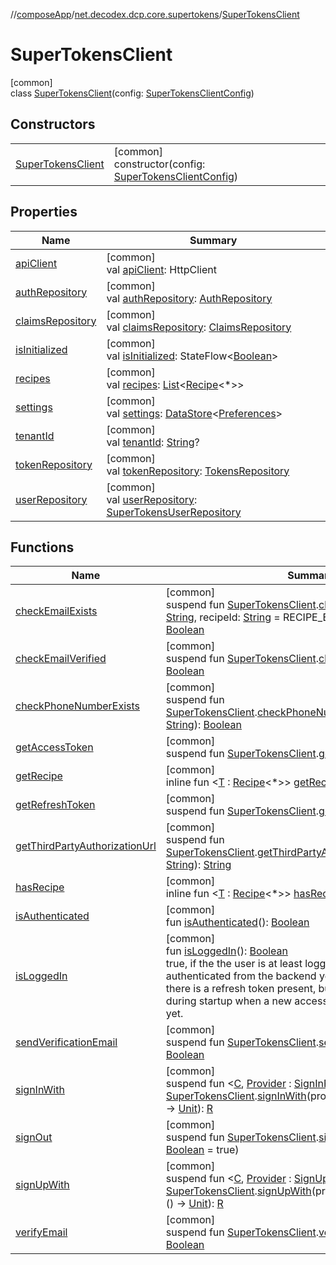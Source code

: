//[composeApp](../../../index.md)/[net.decodex.dcp.core.supertokens](../index.md)/[SuperTokensClient](index.md)

# SuperTokensClient

[common]\
class [SuperTokensClient](index.md)(config: [SuperTokensClientConfig](../-super-tokens-client-config/index.md))

## Constructors

| | |
|---|---|
| [SuperTokensClient](-super-tokens-client.md) | [common]<br>constructor(config: [SuperTokensClientConfig](../-super-tokens-client-config/index.md)) |

## Properties

| Name | Summary |
|---|---|
| [apiClient](api-client.md) | [common]<br>val [apiClient](api-client.md): HttpClient |
| [authRepository](auth-repository.md) | [common]<br>val [authRepository](auth-repository.md): [AuthRepository](../../net.decodex.dcp.core.supertokens.recipes.session.repository/-auth-repository/index.md) |
| [claimsRepository](claims-repository.md) | [common]<br>val [claimsRepository](claims-repository.md): [ClaimsRepository](../../net.decodex.dcp.core.supertokens.recipes.session.repository/-claims-repository/index.md) |
| [isInitialized](is-initialized.md) | [common]<br>val [isInitialized](is-initialized.md): StateFlow&lt;[Boolean](https://kotlinlang.org/api/latest/jvm/stdlib/kotlin/-boolean/index.html)&gt; |
| [recipes](recipes.md) | [common]<br>val [recipes](recipes.md): [List](https://kotlinlang.org/api/latest/jvm/stdlib/kotlin.collections/-list/index.html)&lt;[Recipe](../../net.decodex.dcp.core.supertokens.recipes/-recipe/index.md)&lt;*&gt;&gt; |
| [settings](settings.md) | [common]<br>val [settings](settings.md): [DataStore](https://developer.android.com/reference/kotlin/androidx/datastore/core/DataStore.html)&lt;[Preferences](https://developer.android.com/reference/kotlin/androidx/datastore/preferences/core/Preferences.html)&gt; |
| [tenantId](tenant-id.md) | [common]<br>val [tenantId](tenant-id.md): [String](https://kotlinlang.org/api/latest/jvm/stdlib/kotlin/-string/index.html)? |
| [tokenRepository](token-repository.md) | [common]<br>val [tokenRepository](token-repository.md): [TokensRepository](../../net.decodex.dcp.core.supertokens.recipes.session.repository/-tokens-repository/index.md) |
| [userRepository](user-repository.md) | [common]<br>val [userRepository](user-repository.md): [SuperTokensUserRepository](../../net.decodex.dcp.core.supertokens.recipes.core.repositories/-super-tokens-user-repository/index.md) |

## Functions

| Name | Summary |
|---|---|
| [checkEmailExists](../../net.decodex.dcp.core.supertokens.recipes.core/check-email-exists.md) | [common]<br>suspend fun [SuperTokensClient](index.md).[checkEmailExists](../../net.decodex.dcp.core.supertokens.recipes.core/check-email-exists.md)(email: [String](https://kotlinlang.org/api/latest/jvm/stdlib/kotlin/-string/index.html), recipeId: [String](https://kotlinlang.org/api/latest/jvm/stdlib/kotlin/-string/index.html) = RECIPE_EMAIL_PASSWORD): [Boolean](https://kotlinlang.org/api/latest/jvm/stdlib/kotlin/-boolean/index.html) |
| [checkEmailVerified](../../net.decodex.dcp.core.supertokens.recipes.emailverification/check-email-verified.md) | [common]<br>suspend fun [SuperTokensClient](index.md).[checkEmailVerified](../../net.decodex.dcp.core.supertokens.recipes.emailverification/check-email-verified.md)(): [Boolean](https://kotlinlang.org/api/latest/jvm/stdlib/kotlin/-boolean/index.html) |
| [checkPhoneNumberExists](../../net.decodex.dcp.core.supertokens.recipes.passwordless/check-phone-number-exists.md) | [common]<br>suspend fun [SuperTokensClient](index.md).[checkPhoneNumberExists](../../net.decodex.dcp.core.supertokens.recipes.passwordless/check-phone-number-exists.md)(phoneNumber: [String](https://kotlinlang.org/api/latest/jvm/stdlib/kotlin/-string/index.html)): [Boolean](https://kotlinlang.org/api/latest/jvm/stdlib/kotlin/-boolean/index.html) |
| [getAccessToken](../../net.decodex.dcp.core.supertokens.recipes.session.repository/get-access-token.md) | [common]<br>suspend fun [SuperTokensClient](index.md).[getAccessToken](../../net.decodex.dcp.core.supertokens.recipes.session.repository/get-access-token.md)(): [String](https://kotlinlang.org/api/latest/jvm/stdlib/kotlin/-string/index.html)? |
| [getRecipe](get-recipe.md) | [common]<br>inline fun &lt;[T](get-recipe.md) : [Recipe](../../net.decodex.dcp.core.supertokens.recipes/-recipe/index.md)&lt;*&gt;&gt; [getRecipe](get-recipe.md)(): [T](get-recipe.md) |
| [getRefreshToken](../../net.decodex.dcp.core.supertokens.recipes.session.repository/get-refresh-token.md) | [common]<br>suspend fun [SuperTokensClient](index.md).[getRefreshToken](../../net.decodex.dcp.core.supertokens.recipes.session.repository/get-refresh-token.md)(): [String](https://kotlinlang.org/api/latest/jvm/stdlib/kotlin/-string/index.html)? |
| [getThirdPartyAuthorizationUrl](../../net.decodex.dcp.core.supertokens.recipes.thirdparty/get-third-party-authorization-url.md) | [common]<br>suspend fun [SuperTokensClient](index.md).[getThirdPartyAuthorizationUrl](../../net.decodex.dcp.core.supertokens.recipes.thirdparty/get-third-party-authorization-url.md)(providerId: [String](https://kotlinlang.org/api/latest/jvm/stdlib/kotlin/-string/index.html)): [String](https://kotlinlang.org/api/latest/jvm/stdlib/kotlin/-string/index.html) |
| [hasRecipe](has-recipe.md) | [common]<br>inline fun &lt;[T](has-recipe.md) : [Recipe](../../net.decodex.dcp.core.supertokens.recipes/-recipe/index.md)&lt;*&gt;&gt; [hasRecipe](has-recipe.md)(): [Boolean](https://kotlinlang.org/api/latest/jvm/stdlib/kotlin/-boolean/index.html) |
| [isAuthenticated](is-authenticated.md) | [common]<br>fun [isAuthenticated](is-authenticated.md)(): [Boolean](https://kotlinlang.org/api/latest/jvm/stdlib/kotlin/-boolean/index.html) |
| [isLoggedIn](is-logged-in.md) | [common]<br>fun [isLoggedIn](is-logged-in.md)(): [Boolean](https://kotlinlang.org/api/latest/jvm/stdlib/kotlin/-boolean/index.html)<br>true, if the the user is at least logged in (but may not be authenticated from the backend yet) It essentially means, there is a refresh token present, but no access token yet, e.g. during startup when a new access token hasn't been fetched yet. |
| [sendVerificationEmail](../../net.decodex.dcp.core.supertokens.recipes.emailverification/send-verification-email.md) | [common]<br>suspend fun [SuperTokensClient](index.md).[sendVerificationEmail](../../net.decodex.dcp.core.supertokens.recipes.emailverification/send-verification-email.md)(): [Boolean](https://kotlinlang.org/api/latest/jvm/stdlib/kotlin/-boolean/index.html) |
| [signInWith](../../net.decodex.dcp.core.supertokens.handlers/sign-in-with.md) | [common]<br>suspend fun &lt;[C](../../net.decodex.dcp.core.supertokens.handlers/sign-in-with.md), [Provider](../../net.decodex.dcp.core.supertokens.handlers/sign-in-with.md) : [SignInProvider](../../net.decodex.dcp.core.supertokens.handlers/-sign-in-provider/index.md)&lt;[C](../../net.decodex.dcp.core.supertokens.handlers/sign-in-with.md), [R](../../net.decodex.dcp.core.supertokens.handlers/sign-in-with.md)&gt;, [R](../../net.decodex.dcp.core.supertokens.handlers/sign-in-with.md)&gt; [SuperTokensClient](index.md).[signInWith](../../net.decodex.dcp.core.supertokens.handlers/sign-in-with.md)(provider: [Provider](../../net.decodex.dcp.core.supertokens.handlers/sign-in-with.md), config: [C](../../net.decodex.dcp.core.supertokens.handlers/sign-in-with.md).() -&gt; [Unit](https://kotlinlang.org/api/latest/jvm/stdlib/kotlin/-unit/index.html)): [R](../../net.decodex.dcp.core.supertokens.handlers/sign-in-with.md) |
| [signOut](../../net.decodex.dcp.core.supertokens.recipes.session/sign-out.md) | [common]<br>suspend fun [SuperTokensClient](index.md).[signOut](../../net.decodex.dcp.core.supertokens.recipes.session/sign-out.md)(clearServerSession: [Boolean](https://kotlinlang.org/api/latest/jvm/stdlib/kotlin/-boolean/index.html) = true) |
| [signUpWith](../../net.decodex.dcp.core.supertokens.handlers/sign-up-with.md) | [common]<br>suspend fun &lt;[C](../../net.decodex.dcp.core.supertokens.handlers/sign-up-with.md), [Provider](../../net.decodex.dcp.core.supertokens.handlers/sign-up-with.md) : [SignUpProvider](../../net.decodex.dcp.core.supertokens.handlers/-sign-up-provider/index.md)&lt;[C](../../net.decodex.dcp.core.supertokens.handlers/sign-up-with.md), [R](../../net.decodex.dcp.core.supertokens.handlers/sign-up-with.md)&gt;, [R](../../net.decodex.dcp.core.supertokens.handlers/sign-up-with.md)&gt; [SuperTokensClient](index.md).[signUpWith](../../net.decodex.dcp.core.supertokens.handlers/sign-up-with.md)(provider: [Provider](../../net.decodex.dcp.core.supertokens.handlers/sign-up-with.md), config: [C](../../net.decodex.dcp.core.supertokens.handlers/sign-up-with.md).() -&gt; [Unit](https://kotlinlang.org/api/latest/jvm/stdlib/kotlin/-unit/index.html)): [R](../../net.decodex.dcp.core.supertokens.handlers/sign-up-with.md) |
| [verifyEmail](../../net.decodex.dcp.core.supertokens.recipes.emailverification/verify-email.md) | [common]<br>suspend fun [SuperTokensClient](index.md).[verifyEmail](../../net.decodex.dcp.core.supertokens.recipes.emailverification/verify-email.md)(token: [String](https://kotlinlang.org/api/latest/jvm/stdlib/kotlin/-string/index.html)): [Boolean](https://kotlinlang.org/api/latest/jvm/stdlib/kotlin/-boolean/index.html) |
